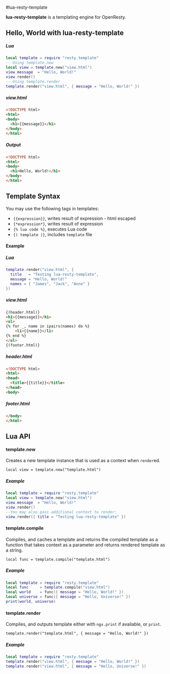 #lua-resty-template

**lua-resty-template** is a templating engine for OpenResty.

## Hello, World with lua-resty-template

##### Lua

```lua
local template = require "resty.template"
-- Using template.new
local view = template.new("view.html")
view.message  = "Hello, World!"
view.render()
-- Using template.render
template.render("view.html", { message = "Hello, World!" })
```

##### view.html

```html
<!DOCTYPE html>
<html>
<body>
  <h1>{{message}}</h1>
</body>
</html>
```

##### Output

```html
<!DOCTYPE html>
<html>
<body>
  <h1>Hello, World!</h1>
</body>
</html>
```

## Template Syntax

You may use the following tags in templates:

* `{{expression}}`, writes result of expression - html escaped
* `{*expression*}`, writes result of expression 
* `{% lua code %}`, executes Lua code
* `{( template )}`, includes `template` file

#### Example
##### Lua

```lua
template.render("view.html", {
  title   = "Testing lua-resty-template",
  message = "Hello, World!"
  names = { "James", "Jack", "Anne" }
})
```

##### view.html

```html
{(header.html)}
<h1>{{message}}</h1>
<ul>
{% for _, name in ipairs(names) do %}
    <li>{{name}}</li>
{% end %}
</ul>
{(footer.html)}
```

##### header.html

```html
<!DOCTYPE html>
<html>
<head>
  <title>{{title}}</title>
</head>
<body>
```

##### footer.html

```html
</body>
</html>
```

## Lua API

#### template.new

Creates a new template instance that is used as a context when `render`ed.

`local view = template.new("template.html")`

##### Example

```lua
local template = require "resty.template"
local view = template.new("view.html")
view.message  = "Hello, World!"
view.render()
--You may also pass additional context to render:
view.render({ title = "Testing lua-resty-template" })
```

#### template.compile

Compiles, and caches a template and returns the compiled template as a function that takes context as a parameter and returns rendered template as a string.

`local func = template.compile("template.html")`

##### Example

```lua
local template = require "resty.template"
local func     = template.compile("view.html")
local world    = func({ message = "Hello, World!" })
local universe = func({ message = "Hello, Universe!" })
print(world, universe)
```

#### template.render

Compiles, and outputs template either with `ngx.print` if available, or `print`.

`template.render("template.html", { message = "Hello, World!" })`

##### Example

```lua
local template = require "resty.template"
template.render("view.html", { message = "Hello, World!" })
template.render("view.html", { message = "Hello, Universe!" })
```
